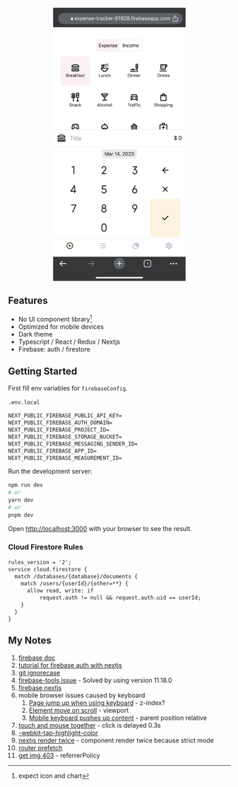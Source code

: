 <p align="center">
  <img src="screenshot/screenshot.jpg
  " width="300">
</p>

## Features

- No UI component library[^1]
- Optimized for mobile devices
- Dark theme
- Typescript / React / Redux / Nextjs
- Firebase: auth / firestore

[^1]: expect icon and chart

## Getting Started

First fill env variables for `firebaseConfig`.

`.env.local`

```
NEXT_PUBLIC_FIREBASE_PUBLIC_API_KEY=
NEXT_PUBLIC_FIREBASE_AUTH_DOMAIN=
NEXT_PUBLIC_FIREBASE_PROJECT_ID=
NEXT_PUBLIC_FIREBASE_STORAGE_BUCKET=
NEXT_PUBLIC_FIREBASE_MESSAGING_SENDER_ID=
NEXT_PUBLIC_FIREBASE_APP_ID=
NEXT_PUBLIC_FIREBASE_MEASUREMENT_ID=
```

Run the development server:

```bash
npm run dev
# or
yarn dev
# or
pnpm dev
```

Open [http://localhost:3000](http://localhost:3000) with your browser to see the result.

### Cloud Firestore Rules

```CEL
rules_version = '2';
service cloud.firestore {
  match /databases/{database}/documents {
    match /users/{userId}/{other=**} {
      allow read, write: if
          request.auth != null && request.auth.uid == userId;
    }
  }
}
```

## My Notes

1. [firebase doc](https://firebase.google.com/docs/web/setup?authuser=0)
2. [tutorial for firebase auth with nextjs](https://blog.logrocket.com/implementing-authentication-in-next-js-with-firebase/)
3. [git ignorecase](https://vercel.com/guides/how-do-i-resolve-a-module-not-found-error)
4. [firebase-tools issue](https://github.com/firebase/firebase-tools/issues/5369) - Solved by using version 11.18.0
5. [firebase nextjs](https://firebase.google.com/docs/hosting/nextjs)
6. mobile browser issues caused by keyboard
   1. [Page jump up when using keyboard](https://stackoverflow.com/questions/8860914/on-android-browser-the-whole-page-jumps-up-and-down-when-typing-inside-a-textbo) - z-index?
   2. [Element move on scroll](https://stackoverflow.com/questions/44679794/position-fixed-on-chrome-mobile-causing-element-to-move-on-scroll-up-down) - viewport
   3. [Mobile keyboard pushes up content](https://stackoverflow.com/questions/43702979/mobile-keyboard-pushes-up-content-because-of-an-absolutely-positioned-drawer) - parent position relative
7. [touch and mouse together](https://medium.com/frochu/touch-and-mouse-together-76fb69114c04) - click is delayed 0.3s
8. [-webkit-tap-highlight-color](https://developer.mozilla.org/en-US/docs/Web/CSS/-webkit-tap-highlight-color#specifications)
9. [nextjs render twice](https://github.com/vercel/next.js/issues/35822) - component render twice because strict mode
10. [router prefetch](https://nextjs.org/docs/api-reference/next/router#routerprefetch)
11. [get img 403](https://stackoverflow.com/questions/56242788/http-403-on-images-loaded-from-googleusercontent-com) - referrerPolicy